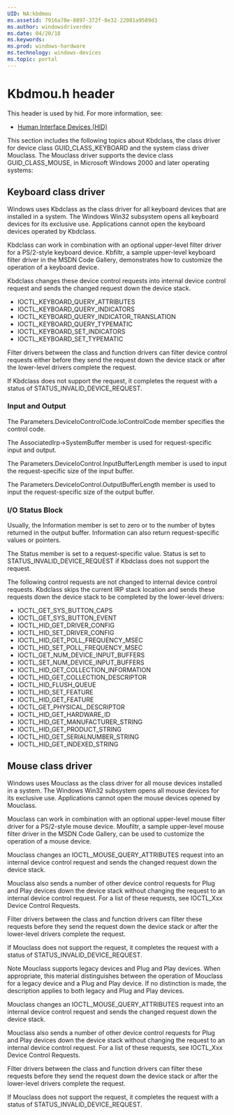 ```yaml
---
UID: NA:kbdmou
ms.assetid: 7916a78e-8897-372f-8e32-22081a9589d3
ms.author: windowsdriverdev
ms.date: 04/20/18
ms.keywords: 
ms.prod: windows-hardware
ms.technology: windows-devices
ms.topic: portal
---
```


# Kbdmou.h header





This header is used by hid. For more information, see:

- [Human Interface Devices (HID)](../_hid/index.md)

This section includes the following topics about Kbdclass, the class driver for device class GUID_CLASS_KEYBOARD and the system class driver Mouclass. The Mouclass driver supports the device class GUID_CLASS_MOUSE, in Microsoft Windows 2000 and later operating systems:

## Keyboard class driver

Windows uses Kbdclass as the class driver for all keyboard devices that are installed in a system. The Windows Win32 subsystem opens all keyboard devices for its exclusive use. Applications cannot open the keyboard devices operated by Kbdclass.

Kbdclass can work in combination with an optional upper-level filter driver for a PS/2-style keyboard device. Kbfiltr, a sample upper-level keyboard filter driver in the MSDN Code Gallery, demonstrates how to customize the operation of a keyboard device.

Kbdclass changes these device control requests into internal device control request and sends the changed request down the device stack.


-   IOCTL_KEYBOARD_QUERY_ATTRIBUTES
-   IOCTL_KEYBOARD_QUERY_INDICATORS
-   IOCTL_KEYBOARD_QUERY_INDICATOR_TRANSLATION
-   IOCTL_KEYBOARD_QUERY_TYPEMATIC
-   IOCTL_KEYBOARD_SET_INDICATORS
-   IOCTL_KEYBOARD_SET_TYPEMATIC


Filter drivers between the class and function drivers can filter device control requests either before they send the request down the device stack or after the lower-level drivers complete the request.

If Kbdclass does not support the request, it completes the request with a status of STATUS_INVALID_DEVICE_REQUEST.

### Input and Output

The Parameters.DeviceIoControlCode.IoControlCode member specifies the control code.

The AssociatedIrp-&gt;SystemBuffer member is used for request-specific input and output.

The Parameters.DeviceIoControl.InputBufferLength member is used to input the request-specific size of the input buffer.

The Parameters.DeviceIoControl.OutputBufferLength member is used to input the request-specific size of the output buffer.

### I/O Status Block

Usually, the Information member is set to zero or to the number of bytes returned in the output buffer. Information can also return request-specific values or pointers.

The Status member is set to a request-specific value. Status is set to STATUS_INVALID_DEVICE_REQUEST if Kbdclass does not support the request.

The following control requests are not changed to internal device control requests. Kbdclass skips the current IRP stack location and sends these requests down the device stack to be completed by the lower-level drivers:

-   IOCTL_GET_SYS_BUTTON_CAPS
-   IOCTL_GET_SYS_BUTTON_EVENT
-   IOCTL_HID_GET_DRIVER_CONFIG
-   IOCTL_HID_SET_DRIVER_CONFIG
-   IOCTL_HID_GET_POLL_FREQUENCY_MSEC
-   IOCTL_HID_SET_POLL_FREQUENCY_MSEC
-   IOCTL_GET_NUM_DEVICE_INPUT_BUFFERS
-   IOCTL_SET_NUM_DEVICE_INPUT_BUFFERS
-   IOCTL_HID_GET_COLLECTION_INFORMATION
-   IOCTL_HID_GET_COLLECTION_DESCRIPTOR
-   IOCTL_HID_FLUSH_QUEUE
-   IOCTL_HID_SET_FEATURE
-   IOCTL_HID_GET_FEATURE
-   IOCTL_GET_PHYSICAL_DESCRIPTOR
-   IOCTL_HID_GET_HARDWARE_ID
-   IOCTL_HID_GET_MANUFACTURER_STRING
-   IOCTL_HID_GET_PRODUCT_STRING
-   IOCTL_HID_GET_SERIALNUMBER_STRING
-   IOCTL_HID_GET_INDEXED_STRING

 
## Mouse class driver

Windows uses Mouclass as the class driver for all mouse devices installed in a system. The Windows Win32 subsystem opens all mouse devices for its exclusive use. Applications cannot open the mouse devices opened by Mouclass.

Mouclass can work in combination with an optional upper-level mouse filter driver for a PS/2-style mouse device. Moufiltr, a sample upper-level mouse filter driver in the MSDN Code Gallery, can be used to customize the operation of a mouse device.

Mouclass changes an IOCTL_MOUSE_QUERY_ATTRIBUTES request into an internal device control request and sends the changed request down the device stack.

Mouclass also sends a number of other device control requests for Plug and Play devices down the device stack without changing the request to an internal device control request. For a list of these requests, see IOCTL_Xxx Device Control Requests.

Filter drivers between the class and function drivers can filter these requests before they send the request down the device stack or after the lower-level drivers complete the request.

If Mouclass does not support the request, it completes the request with a status of STATUS_INVALID_DEVICE_REQUEST.


Note   Mouclass supports legacy devices and Plug and Play devices. When appropriate, this material distinguishes between the operation of Mouclass for a legacy device and a Plug and Play device. If no distinction is made, the description applies to both legacy and Plug and Play devices.
 
Mouclass changes an IOCTL_MOUSE_QUERY_ATTRIBUTES request into an internal device control request and sends the changed request down the device stack.

Mouclass also sends a number of other device control requests for Plug and Play devices down the device stack without changing the request to an internal device control request. For a list of these requests, see IOCTL_Xxx Device Control Requests.

Filter drivers between the class and function drivers can filter these requests before they send the request down the device stack or after the lower-level drivers complete the request.

If Mouclass does not support the request, it completes the request with a status of STATUS_INVALID_DEVICE_REQUEST.

 

